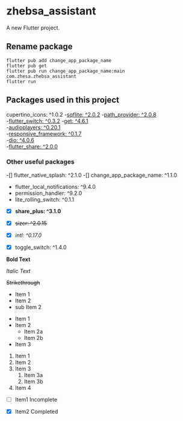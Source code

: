 # zhebsa_assistant

A new Flutter project.

## Rename package
```
flutter pub add change_app_package_name
flutter pub get
flutter pub run change_app_package_name:main com.zhesa.zhebsa_assistant
flutter run
```

## Packages used in this project
cupertino_icons: ^1.0.2
-[sqflite: ^2.0.2]()
-[path_provider: ^2.0.8]()  
-[flutter_switch: ^0.3.2]()
-[get: ^4.6.1]()  
-[audioplayers: ^0.20.1]()  
-[responsive_framework: ^0.1.7]()  
-[dio: ^4.0.6]()  
-[flutter_share: ^2.0.0]()

### Other useful packages
-[] flutter_native_splash: ^2.1.0
-[] change_app_package_name: ^1.1.0
- flutter_local_notifications: ^9.4.0
- permission_handler: ^9.2.0
- lite_rolling_switch: ^0.1.1
-[x] **share_plus: ^3.1.0**
-[x] ~~sizer: ^2.0.15~~
-[x] *intl: ^0.17.0*
-[x] toggle_switch: ^1.4.0


**Bold Text**

*Italic Text*

~~Strikethrough~~

- Item 1
- Item 2
 - sub Item 2

* Item 1
* Item 2
  * Item 2a
  * Item 2b
* Item 3
 
1. Item 1
1. Item 2
1. Item 3
   1. Item 3a
   1. Item 3b
1. Item 4


- [ ] Item1 Incomplete
- [x] Item2 Completed

